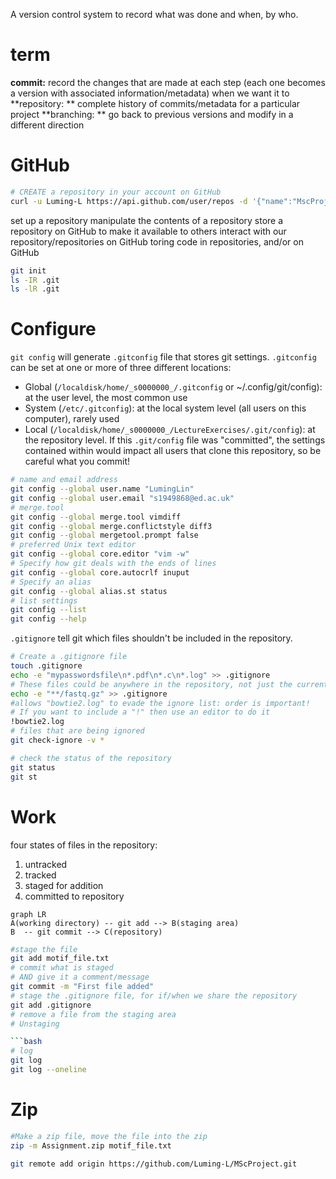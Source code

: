 A version control system to record what was done and when, by who.

# term
**commit:** record the changes that are made at each step (each one becomes a version with associated information/metadata) when we want it to
**repository: ** complete history of commits/metadata for a particular project
**branching: ** go back to previous versions and modify in a different direction

# GitHub
```bash
# CREATE a repository in your account on GitHub
curl -u Luming-L https://api.github.com/user/repos -d '{"name":"MscProject"}'

```

set up a repository
manipulate the contents of a repository
store a repository on GitHub to make it available to others
interact with our repository/repositories on GitHub
toring code in repositories, and/or on GitHub


```bash
git init
ls -IR .git
ls -lR .git
```
# Configure
`git config` will generate `.gitconfig` file that stores git settings.
`.gitconfig` can be set at one or more of three different locations:
- Global (`/localdisk/home/_s0000000_/.gitconfig` or ~/.config/git/config): at the user level, the most common use
- System (`/etc/.gitconfig`): at the local system level (all users on this computer), rarely used
- Local (`/localdisk/home/_s0000000_/LectureExercises/.git/config`): at the repository level. If this `.git/config` file was "committed", the settings contained within would impact all users that clone this repository, so be careful what you commit!
```bash
# name and email address
git config --global user.name "LumingLin"
git config --global user.email "s1949868@ed.ac.uk"
# merge.tool
git config --global merge.tool vimdiff
git config --global merge.conflictstyle diff3
git config --global mergetool.prompt false
# preferred Unix text editor
git config --global core.editor "vim -w"
# Specify how git deals with the ends of lines
git config --global core.autocrlf inuput
# Specify an alias
git config --global alias.st status
# list settings
git config --list
git config --help
```
`.gitignore` tell git which files  shouldn't  be included in the repository.  
```bash
# Create a .gitignore file
touch .gitignore
echo -e "mypasswordsfile\n*.pdf\n*.c\n*.log" >> .gitignore
# These files could be anywhere in the repository, not just the current directory
echo -e "**/fastq.gz" >> .gitignore
#allows "bowtie2.log" to evade the ignore list: order is important!
# If you want to include a "!" then use an editor to do it
!bowtie2.log
# files that are being ignored
git check-ignore -v *
```
```bash
# check the status of the repository
git status
git st
```
# Work
four states of files in the repository:
1.  untracked
2.  tracked
3.  staged for addition
4.  committed to repository
 ```mermaid
graph LR
A(working directory) -- git add --> B(staging area)
B  -- git commit --> C(repository)
```
```bash
#stage the file
git add motif_file.txt
# commit what is staged
# AND give it a comment/message
git commit -m "First file added"
# stage the .gitignore file, for if/when we share the repository
git add .gitignore
# remove a file from the staging area
# Unstaging

```bash
# log
git log
git log --oneline
```

# Zip
```bash
#Make a zip file, move the file into the zip
zip -m Assignment.zip motif_file.txt
```

```bash
git remote add origin https://github.com/Luming-L/MScProject.git
```
<!--stackedit_data:
eyJoaXN0b3J5IjpbMTExNzYzOTM1LC02ODI1NjkwOTQsNjI4OT
M5ODIzLC0xOTEzMjY4MiwtMTE1NDYzMjA5NCwxMzAyODcwODcw
LDE1NzIwNTY1ODgsOTYxOTY4MzE1LDExMzM3ODQyMzgsMjA1Mz
MyMzM5NCwtNjM0NzA1NjQ0LDEzNjkwOTgwMDUsMTkwOTYxNDY2
MSwyMDYyMDA4ODY0LC0xNDkxNDAxODQwLDIwMzI2Njk2NzcsOT
YzODY4OTkzLDEzODM3MDEyNjAsLTEzNjYxNjE0NTEsLTU4Mzk4
NzAzMl19
-->